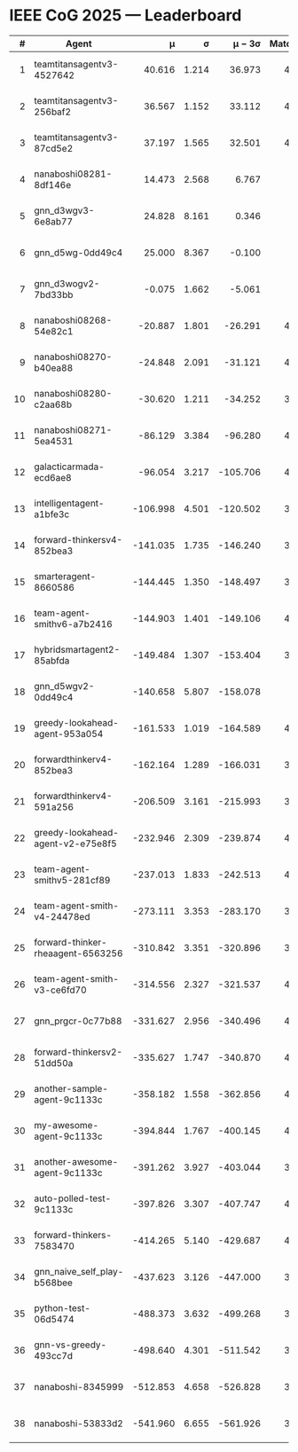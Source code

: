 # IEEE CoG 2025 — Leaderboard

| # | Agent | μ | σ | μ − 3σ | Matches | Updated |
|---:|---|---:|---:|---:|---:|---|
| 1 | teamtitansagentv3-4527642 | 40.616 | 1.214 | 36.973 | 4536 | 2025-08-29 18:22 |
| 2 | teamtitansagentv3-256baf2 | 36.567 | 1.152 | 33.112 | 4576 | 2025-08-29 18:22 |
| 3 | teamtitansagentv3-87cd5e2 | 37.197 | 1.565 | 32.501 | 4100 | 2025-08-29 18:22 |
| 4 | nanaboshi08281-8df146e | 14.473 | 2.568 | 6.767 | 146 | 2025-08-29 18:22 |
| 5 | gnn_d3wgv3-6e8ab77 | 24.828 | 8.161 | 0.346 | 118 | 2025-08-29 18:22 |
| 6 | gnn_d5wg-0dd49c4 | 25.000 | 8.367 | -0.100 | 80 | 2025-08-29 18:22 |
| 7 | gnn_d3wogv2-7bd33bb | -0.075 | 1.662 | -5.061 | 164 | 2025-08-29 18:22 |
| 8 | nanaboshi08268-54e82c1 | -20.887 | 1.801 | -26.291 | 4440 | 2025-08-29 18:22 |
| 9 | nanaboshi08270-b40ea88 | -24.848 | 2.091 | -31.121 | 4640 | 2025-08-29 18:22 |
| 10 | nanaboshi08280-c2aa68b | -30.620 | 1.211 | -34.252 | 3978 | 2025-08-29 18:22 |
| 11 | nanaboshi08271-5ea4531 | -86.129 | 3.384 | -96.280 | 4638 | 2025-08-29 18:22 |
| 12 | galacticarmada-ecd6ae8 | -96.054 | 3.217 | -105.706 | 4380 | 2025-08-29 18:22 |
| 13 | intelligentagent-a1bfe3c | -106.998 | 4.501 | -120.502 | 3948 | 2025-08-29 18:22 |
| 14 | forward-thinkersv4-852bea3 | -141.035 | 1.735 | -146.240 | 3417 | 2025-08-29 18:22 |
| 15 | smarteragent-8660586 | -144.445 | 1.350 | -148.497 | 3517 | 2025-08-29 18:22 |
| 16 | team-agent-smithv6-a7b2416 | -144.903 | 1.401 | -149.106 | 4620 | 2025-08-29 18:22 |
| 17 | hybridsmartagent2-85abfda | -149.484 | 1.307 | -153.404 | 3845 | 2025-08-29 18:22 |
| 18 | gnn_d5wgv2-0dd49c4 | -140.658 | 5.807 | -158.078 | 120 | 2025-08-29 18:22 |
| 19 | greedy-lookahead-agent-953a054 | -161.533 | 1.019 | -164.589 | 4052 | 2025-08-29 18:22 |
| 20 | forwardthinkerv4-852bea3 | -162.164 | 1.289 | -166.031 | 3268 | 2025-08-29 18:22 |
| 21 | forwardthinkerv4-591a256 | -206.509 | 3.161 | -215.993 | 3695 | 2025-08-29 18:22 |
| 22 | greedy-lookahead-agent-v2-e75e8f5 | -232.946 | 2.309 | -239.874 | 4224 | 2025-08-29 18:22 |
| 23 | team-agent-smithv5-281cf89 | -237.013 | 1.833 | -242.513 | 4480 | 2025-08-29 18:22 |
| 24 | team-agent-smith-v4-24478ed | -273.111 | 3.353 | -283.170 | 3998 | 2025-08-29 18:22 |
| 25 | forward-thinker-rheaagent-6563256 | -310.842 | 3.351 | -320.896 | 3702 | 2025-08-29 18:22 |
| 26 | team-agent-smith-v3-ce6fd70 | -314.556 | 2.327 | -321.537 | 4818 | 2025-08-29 18:22 |
| 27 | gnn_prgcr-0c77b88 | -331.627 | 2.956 | -340.496 | 4310 | 2025-08-29 18:22 |
| 28 | forward-thinkersv2-51dd50a | -335.627 | 1.747 | -340.870 | 4102 | 2025-08-29 18:22 |
| 29 | another-sample-agent-9c1133c | -358.182 | 1.558 | -362.856 | 4600 | 2025-08-29 18:22 |
| 30 | my-awesome-agent-9c1133c | -394.844 | 1.767 | -400.145 | 4680 | 2025-08-29 18:22 |
| 31 | another-awesome-agent-9c1133c | -391.262 | 3.927 | -403.044 | 3980 | 2025-08-29 18:22 |
| 32 | auto-polled-test-9c1133c | -397.826 | 3.307 | -407.747 | 4560 | 2025-08-29 18:22 |
| 33 | forward-thinkers-7583470 | -414.265 | 5.140 | -429.687 | 4480 | 2025-08-29 18:22 |
| 34 | gnn_naive_self_play-b568bee | -437.623 | 3.126 | -447.000 | 3780 | 2025-08-29 18:22 |
| 35 | python-test-06d5474 | -488.373 | 3.632 | -499.268 | 3690 | 2025-08-29 18:22 |
| 36 | gnn-vs-greedy-493cc7d | -498.640 | 4.301 | -511.542 | 3400 | 2025-08-29 18:22 |
| 37 | nanaboshi-8345999 | -512.853 | 4.658 | -526.828 | 3600 | 2025-08-29 18:22 |
| 38 | nanaboshi-53833d2 | -541.960 | 6.655 | -561.926 | 3200 | 2025-08-29 18:22 |
